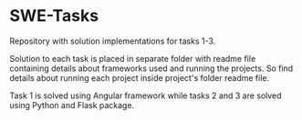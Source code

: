 # SWE-Tasks

Repository with solution implementations for tasks 1-3.  
  
Solution to each task is placed in separate folder with readme file containing details about frameworks used and running the projects.
So find details about running each project inside project's folder readme file.
  
Task 1 is solved using Angular framework while tasks 2 and 3 are solved using Python and Flask package.
